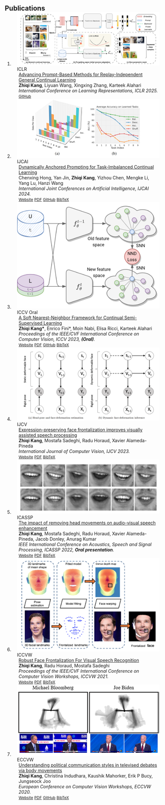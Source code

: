 <h2 id="publications" style="margin: 2px 0px -15px;">Publications</h2>

<div class="publications">
<ol class="bibliography">

<!-- 
<li>
<div class="pub-row">

  <div class="col-sm-3 abbr" style="position: relative;padding-right: 15px;padding-left: 15px;">
    <img src="assets/img/principalmanifold.png" class="teaser img-fluid z-depth-1">
    <abbr class="badge">arXiv</abbr>
  </div>

  <div class="col-sm-9" style="position: relative;padding-right: 15px;padding-left: 20px;">
    <div class="title"><a href="https://arxiv.org/abs/2306.06534">Principal and Self-Consistent Positive Semi-Defnite Manifolds</a></div>
    <div class="author"><strong>Hanchao Zhang, Thaddeus Tarpey</strong></div>
    <div class="periodical"><em>arXiv <strong>(arXiv)</strong>, Aug. 2023.</em></div>
    <div class="links">
    <a href="assets/files/single.html" class="btn btn-sm z-depth-0" role="button" target="_blank" style="font-size:12px;">Website</a>
      <a href="https://arxiv.org/pdf/2306.06534.pdf" class="btn btn-sm z-depth-0" role="button" target="_blank" style="font-size:12px;">PDF</a>
      <a href="https://github.com/Hanchao-Zhang/Self-Consistency-Clustering" class="btn btn-sm z-depth-0" role="button" target="_blank" style="font-size:12px;">GitHub</a>
      <a href="https://pypi.org/project/KTensors/" class="btn btn-sm z-depth-0" role="button" target="_blank" style="font-size:12px;">Package</a>
      <a href="assets/files/KTensors.bib" class="btn btn-sm z-depth-0" role="button" target="_blank" style="font-size:12px;">BibTeX</a>
      <strong><i style="color:#7b5aa6">arXiv.org</i></strong>
    </div>
  </div>
</div>
</li> -->

<li>
<div class="pub-row">

  <div class="col-sm-3 abbr" style="position: relative;padding-right: 15px;padding-left: 15px;">
    <img src="assets/img/iclr2025.png" class="teaser img-fluid z-depth-1">
    <abbr class="badge">ICLR</abbr>
  </div>

  <div class="col-sm-9" style="position: relative;padding-right: 15px;padding-left: 20px;">
    <div class="title"><a href="https://github.com/kangzhiq/MISA">Advancing Prompt-Based Methods for Replay-Independent General Continual Learning 
</a></div>
    <div class="author"><strong>Zhiqi Kang</strong>, Liyuan Wang, Xingxing Zhang, Karteek Alahari</div>
    <div class="periodical"><em>International Conference on Learning Representations, ICLR 2025.</em></div>
    <div class="links">
      <!-- <a href="https://arxiv.org/abs/2404.14721" class="btn btn-sm z-depth-0" role="button" target="_blank" style="font-size:12px;">Website</a> -->
      <!-- <a href="https://arxiv.org/pdf/2404.14721" class="btn btn-sm z-depth-0" role="button" target="_blank" style="font-size:12px;">PDF</a> -->
      <a href="https://github.com/kangzhiq/MISA" class="btn btn-sm z-depth-0" role="button" target="_blank" style="font-size:12px;">GitHub</a>
      <!-- <a href="https://pypi.org/project/KTensors/" class="btn btn-sm z-depth-0" role="button" target="_blank" style="font-size:12px;">Package</a> -->
      <!-- <a href="assets/files/hong2024dynamically.bib" class="btn btn-sm z-depth-0" role="button" target="_blank" style="font-size:12px;">BibTeX</a> -->
      <!-- <strong><i style="color:#7b5aa6">arXiv.org</i></strong> -->
    </div>
  </div>
</div>
</li>

<li>
<div class="pub-row">

  <div class="col-sm-3 abbr" style="position: relative;padding-right: 15px;padding-left: 15px;">
    <img src="assets/img/IJCAI_dynamic.png" class="teaser img-fluid z-depth-1">
    <abbr class="badge">IJCAI</abbr>
  </div>

  <div class="col-sm-9" style="position: relative;padding-right: 15px;padding-left: 20px;">
    <div class="title"><a href="https://arxiv.org/abs/2404.14721">Dynamically Anchored Prompting for Task-Imbalanced Continual Learning
</a></div>
    <div class="author">Chenxing Hong, Yan Jin, <strong>Zhiqi Kang</strong>, Yizhou Chen, Mengke Li, Yang Lu, Hanzi Wang</div>
    <div class="periodical"><em>International Joint Conferences on Artificial Intelligence, IJCAI 2024.</em></div>
    <div class="links">
    <a href="https://arxiv.org/abs/2404.14721" class="btn btn-sm z-depth-0" role="button" target="_blank" style="font-size:12px;">Website</a>
      <a href="https://arxiv.org/pdf/2404.14721" class="btn btn-sm z-depth-0" role="button" target="_blank" style="font-size:12px;">PDF</a>
      <a href="https://github.com/chenxing6666/DAP" class="btn btn-sm z-depth-0" role="button" target="_blank" style="font-size:12px;">GitHub</a>
      <!-- <a href="https://pypi.org/project/KTensors/" class="btn btn-sm z-depth-0" role="button" target="_blank" style="font-size:12px;">Package</a> -->
      <a href="assets/files/hong2024dynamically.bib" class="btn btn-sm z-depth-0" role="button" target="_blank" style="font-size:12px;">BibTeX</a>
      <!-- <strong><i style="color:#7b5aa6">arXiv.org</i></strong> -->
    </div>
  </div>
</div>
</li>

<li>
<div class="pub-row">

  <div class="col-sm-3 abbr" style="position: relative;padding-right: 15px;padding-left: 15px;">
    <img src="assets/img/NND.png" class="teaser img-fluid z-depth-1">
    <abbr class="badge">ICCV Oral</abbr>
  </div>

  <div class="col-sm-9" style="position: relative;padding-right: 15px;padding-left: 20px;">
    <div class="title"><a href="https://openaccess.thecvf.com/content/ICCV2023/html/Kang_A_Soft_Nearest-Neighbor_Framework_for_Continual_Semi-Supervised_Learning_ICCV_2023_paper.html">A Soft Nearest-Neighbor Framework for Continual Semi-Supervised Learning
</a></div>
    <div class="author"><strong>Zhiqi Kang*</strong>, Enrico Fini*, Moin Nabi, Elisa Ricci, Karteek Alahari</div>
    <div class="periodical"><em>Proceedings of the IEEE/CVF International Conference on Computer Vision, ICCV 2023, <strong>(Oral)</strong>.</em></div>
    <div class="links">
    <a href="https://openaccess.thecvf.com/content/ICCV2023/html/Kang_A_Soft_Nearest-Neighbor_Framework_for_Continual_Semi-Supervised_Learning_ICCV_2023_paper.html" class="btn btn-sm z-depth-0" role="button" target="_blank" style="font-size:12px;">Website</a>
      <a href="https://openaccess.thecvf.com/content/ICCV2023/papers/Kang_A_Soft_Nearest-Neighbor_Framework_for_Continual_Semi-Supervised_Learning_ICCV_2023_paper.pdf" class="btn btn-sm z-depth-0" role="button" target="_blank" style="font-size:12px;">PDF</a>
      <a href="https://github.com/kangzhiq/NNCSL" class="btn btn-sm z-depth-0" role="button" target="_blank" style="font-size:12px;">GitHub</a>
      <!-- <a href="https://pypi.org/project/KTensors/" class="btn btn-sm z-depth-0" role="button" target="_blank" style="font-size:12px;">Package</a> -->
      <a href="assets/files/Kang_2023_ICCV.bib" class="btn btn-sm z-depth-0" role="button" target="_blank" style="font-size:12px;">BibTeX</a>
      <!-- <strong><i style="color:#7b5aa6">arXiv.org</i></strong> -->
    </div>
  </div>
</div>
</li>
  

<li>
<div class="pub-row">

  <div class="col-sm-3 abbr" style="position: relative;padding-right: 15px;padding-left: 15px;">
    <img src="assets/img/IJCV.png" class="teaser img-fluid z-depth-1">
    <abbr class="badge">IJCV</abbr>
  </div>

  <div class="col-sm-9" style="position: relative;padding-right: 15px;padding-left: 20px;">
    <div class="title"><a href="https://link.springer.com/article/10.1007/s11263-022-01742-1">Expression-preserving face frontalization improves visually assisted speech processing
</a></div>
    <div class="author"><strong>Zhiqi Kang</strong>, Mostafa Sadeghi, Radu Horaud, Xavier Alameda-Pineda</div>
    <div class="periodical"><em>International Journal of Computer Vision, IJCV 2023.</em></div>
    <div class="links">
    <a href="https://link.springer.com/article/10.1007/s11263-022-01742-1" class="btn btn-sm z-depth-0" role="button" target="_blank" style="font-size:12px;">Website</a>
      <a href="https://arxiv.org/pdf/2204.02810" class="btn btn-sm z-depth-0" role="button" target="_blank" style="font-size:12px;">PDF</a>
      <!-- <a href="https://github.com/kangzhiq/NNCSL" class="btn btn-sm z-depth-0" role="button" target="_blank" style="font-size:12px;">ArXiv</a> -->
      <!-- <a href="https://pypi.org/project/KTensors/" class="btn btn-sm z-depth-0" role="button" target="_blank" style="font-size:12px;">Package</a> -->
      <a href="assets/files/kang2023expression.bib" class="btn btn-sm z-depth-0" role="button" target="_blank" style="font-size:12px;">BibTeX</a>
      <!-- <strong><i style="color:#7b5aa6">arXiv.org</i></strong> -->
    </div>
  </div>
</div>
</li>

<li>
<div class="pub-row">

  <div class="col-sm-3 abbr" style="position: relative;padding-right: 15px;padding-left: 15px;">
    <img src="assets/img/ICASSP.png" class="teaser img-fluid z-depth-1">
    <abbr class="badge">ICASSP</abbr>
  </div>

  <div class="col-sm-9" style="position: relative;padding-right: 15px;padding-left: 20px;">
    <div class="title"><a href="https://ieeexplore.ieee.org/abstract/document/9746401">The impact of removing head movements on audio-visual speech enhancement
</a></div>
    <div class="author"><strong>Zhiqi Kang</strong>, Mostafa Sadeghi, Radu Horaud, Xavier Alameda-Pineda, Jacob Donley, Anurag Kumar</div>
    <div class="periodical"><em>IEEE International Conference on Acoustics, Speech and Signal Processing, ICASSP 2022, <strong>Oral presentation</strong>.</em></div>
    <div class="links">
    <a href="https://ieeexplore.ieee.org/abstract/document/9746401" class="btn btn-sm z-depth-0" role="button" target="_blank" style="font-size:12px;">Website</a>
      <a href="https://ieeexplore.ieee.org/iel7/9745891/9746004/09746401.pdf" class="btn btn-sm z-depth-0" role="button" target="_blank" style="font-size:12px;">PDF</a>
      <!-- <a href="https://github.com/kangzhiq/NNCSL" class="btn btn-sm z-depth-0" role="button" target="_blank" style="font-size:12px;">ArXiv</a> -->
      <!-- <a href="https://pypi.org/project/KTensors/" class="btn btn-sm z-depth-0" role="button" target="_blank" style="font-size:12px;">Package</a> -->
      <a href="assets/files/kang2022impact.bib" class="btn btn-sm z-depth-0" role="button" target="_blank" style="font-size:12px;">BibTeX</a>
      <!-- <strong><i style="color:#7b5aa6">arXiv.org</i></strong> -->
    </div>
  </div>
</div>
</li>

<li>
<div class="pub-row">

  <div class="col-sm-3 abbr" style="position: relative;padding-right: 15px;padding-left: 15px;">
    <img src="assets/img/ICCVW.png" class="teaser img-fluid z-depth-1">
    <abbr class="badge">ICCVW</abbr>
  </div>

  <div class="col-sm-9" style="position: relative;padding-right: 15px;padding-left: 20px;">
    <div class="title"><a href="https://openaccess.thecvf.com/content/ICCV2021W/TradiCV/html/Kang_Robust_Face_Frontalization_for_Visual_Speech_Recognition_ICCVW_2021_paper.html">Robust Face Frontalization For Visual Speech Recognition
</a></div>
    <div class="author"><strong>Zhiqi Kang</strong>, Radu Horaud, Mostafa Sadeghi</div>
    <div class="periodical"><em>Proceedings of the IEEE/CVF International Conference on Computer Vision Workshops, ICCVW 2021.</em></div>
    <div class="links">
    <a href="https://openaccess.thecvf.com/content/ICCV2021W/TradiCV/html/Kang_Robust_Face_Frontalization_for_Visual_Speech_Recognition_ICCVW_2021_paper.html" class="btn btn-sm z-depth-0" role="button" target="_blank" style="font-size:12px;">Website</a>
      <a href="https://openaccess.thecvf.com/content/ICCV2021W/TradiCV/papers/Kang_Robust_Face_Frontalization_for_Visual_Speech_Recognition_ICCVW_2021_paper.pdf" class="btn btn-sm z-depth-0" role="button" target="_blank" style="font-size:12px;">PDF</a>
      <!-- <a href="https://github.com/kangzhiq/NNCSL" class="btn btn-sm z-depth-0" role="button" target="_blank" style="font-size:12px;">ArXiv</a> -->
      <!-- <a href="https://pypi.org/project/KTensors/" class="btn btn-sm z-depth-0" role="button" target="_blank" style="font-size:12px;">Package</a> -->
      <a href="assets/files/Kang_2021_ICCV.bib" class="btn btn-sm z-depth-0" role="button" target="_blank" style="font-size:12px;">BibTeX</a>
      <!-- <strong><i style="color:#7b5aa6">arXiv.org</i></strong> -->
    </div>
  </div>
</div>
</li>

<li>
<div class="pub-row">

  <div class="col-sm-3 abbr" style="position: relative;padding-right: 15px;padding-left: 15px;">
    <img src="assets/img/ECCVW.png" class="teaser img-fluid z-depth-1">
    <abbr class="badge">ECCVW</abbr>
  </div>

  <div class="col-sm-9" style="position: relative;padding-right: 15px;padding-left: 20px;">
    <div class="title"><a href="https://link.springer.com/chapter/10.1007/978-3-030-66415-2_55">Understanding political communication styles in televised debates via body movements
</a></div>
    <div class="author"><strong>Zhiqi Kang</strong>, Christina Indudhara, Kaushik Mahorker, Erik P Bucy, Jungseock Joo</div>
    <div class="periodical"><em>European Conference on Computer Vision Workshops, ECCVW 2020.</em></div>
    <div class="links">
    <a href="https://link.springer.com/chapter/10.1007/978-3-030-66415-2_55" class="btn btn-sm z-depth-0" role="button" target="_blank" style="font-size:12px;">Website</a>
      <a href="https://drive.google.com/file/d/1iAwQzgu6Ge76fu7vlmP7sbFC9XjlSeqr/view" class="btn btn-sm z-depth-0" role="button" target="_blank" style="font-size:12px;">PDF</a>
      <a href="https://github.com/kangzhiq/GSoC_Debate" class="btn btn-sm z-depth-0" role="button" target="_blank" style="font-size:12px;">GitHub</a>
      <!-- <a href="https://github.com/kangzhiq/NNCSL" class="btn btn-sm z-depth-0" role="button" target="_blank" style="font-size:12px;">ArXiv</a> -->
      <!-- <a href="https://pypi.org/project/KTensors/" class="btn btn-sm z-depth-0" role="button" target="_blank" style="font-size:12px;">Package</a> -->
      <a href="assets/files/kang2020understanding.bib" class="btn btn-sm z-depth-0" role="button" target="_blank" style="font-size:12px;">BibTeX</a>
      <!-- <strong><i style="color:#7b5aa6">arXiv.org</i></strong> -->
    </div>
  </div>
</div>
</li>

</ol>
</div>
